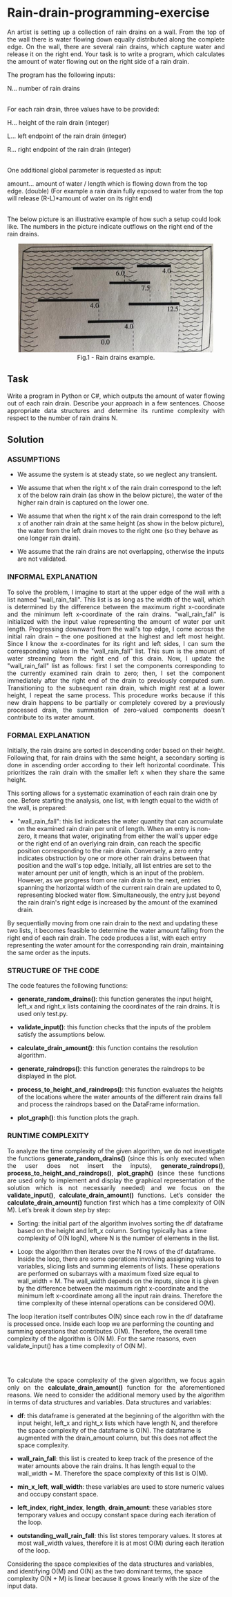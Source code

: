 # Rain-drain-programming-exercise
<p align="justify">
An artist is setting up a collection of rain drains on a wall. From the top of the wall there is water
flowing down equally distributed along the complete edge. On the wall, there are several rain drains,
which capture water and release it on the right end.
Your task is to write a program, which calculates the amount of water flowing out on the right side of
a rain drain.

The program has the following inputs:

N... number of rain drains
<br><br>

For each rain drain, three values have to be provided:

H... height of the rain drain (integer)

L... left endpoint of the rain drain (integer)

R... right endpoint of the rain drain (integer)
<br><br>

One additional global parameter is requested as input:

amount... amount of water / length which is flowing down from the top edge. (double)
(For example a rain drain fully exposed to water from the top will release (R-L)*amount of water on
its right end)
<br><br>

The below picture is an illustrative example of how such a setup could look like. The numbers in the
picture indicate outflows on the right end of the rain drains.
</p>

<p align="center">
  <img  style="text-align:center" src="https://github.com/albifnt/Rain-drain-programming-exercise/blob/main/img/Wall.PNG">
  <br>
  Fig.1 - Rain drains example.
</p>

## Task
<p align="justify">
Write a program in Python or C#, which outputs the amount of water flowing out of each rain drain.
Describe your approach in a few sentences.
Choose appropriate data structures and determine its runtime complexity with respect to the
number of rain drains N.
</p>

## Solution
### ASSUMPTIONS
<p align="justify">
  
- We assume the system is at steady state, so we neglect any transient.
  
- We assume that when the right x of the rain drain correspond to the left x of the below rain drain (as
show in the below picture), the water of the higher rain drain is captured on the lower one.

- We assume that when the right x of the rain drain correspond to the left x of another rain drain at the
same height (as show in the below picture), the water from the left drain moves to the right one (so they
behave as one longer rain drain).

- We assume that the rain drains are not overlapping, otherwise the inputs are not validated.
</p>

### INFORMAL EXPLANATION
<p align="justify">
To solve the problem, I imagine to start at the upper edge of the wall with a list named "wall_rain_fall".
This list is as long as the width of the wall, which is determined by the difference between the maximum
right x-coordinate and the minimum left x-coordinate of the rain drains.
"wall_rain_fall" is initialized with the input value representing the amount of water per unit length.
Progressing downward from the wall's top edge, I come across the initial rain drain – the one positioned at
the highest and left most height. Since I know the x-coordinates for its right and left sides, I can sum the
corresponding values in the "wall_rain_fall" list. This sum is the amount of water streaming from the right
end of this drain. Now, I update the "wall_rain_fall" list as follows: first I set the components corresponding
to the currently examined rain drain to zero; then, I set the component immediately after the right end of
the drain to previously computed sum.
Transitioning to the subsequent rain drain, which might rest at a lower height, I repeat the same process.
This procedure works because if this new drain happens to be partially or completely covered by a
previously processed drain, the summation of zero-valued components doesn't contribute to its water
amount.
</p>

### FORMAL EXPLANATION
<p align="justify">
Initially, the rain drains are sorted in descending order based on their height. Following that, for rain drains
with the same height, a secondary sorting is done in ascending order according to their left horizontal
coordinate. This prioritizes the rain drain with the smaller left x when they share the same height. 

This sorting allows for a systematic examination of each rain drain one by one. Before starting the analysis,
one list, with length equal to the width of the wall, is prepared:

- "wall_rain_fall": this list indicates the water quantity that can accumulate on the examined rain drain per
unit of length. When an entry is non-zero, it means that water, originating from either the wall's upper
edge or the right end of an overlying rain drain, can reach the specific position corresponding to the rain
drain. Conversely, a zero entry indicates obstruction by one or more other rain drains between that
position and the wall's top edge. Initially, all list entries are set to the water amount per unit of length,
which is an input of the problem. However, as we progress from one rain drain to the next, entries
spanning the horizontal width of the current rain drain are updated to 0, representing blocked water flow.
Simultaneously, the entry just beyond the rain drain's right edge is increased by the amount of the
examined drain.

By sequentially moving from one rain drain to the next and updating these two lists, it becomes feasible to
determine the water amount falling from the right end of each rain drain.
The code produces a list, with each entry representing the water amount for the corresponding rain drain,
maintaining the same order as the inputs.
</p>

### STRUCTURE OF THE CODE
<p align="justify">
The code features the following functions:

- <b>generate_random_drains()</b>: this function generates the input height, left_x and right_x lists containing
the coordinates of the rain drains. It is used only test.py.

- <b>validate_input()</b>: this function checks that the inputs of the problem satisfy the assumptions below.
  
- <b>calculate_drain_amount()</b>: this function contains the resolution algorithm.
  
- <b>generate_raindrops()</b>: this function generates the raindrops to be displayed in the plot.
  
- <b>process_to_height_and_raindrops()</b>: this function evaluates the heights of the locations where the water
amounts of the different rain drains fall and process the raindrops based on the DataFrame information.

- <b>plot_graph()</b>: this function plots the graph.
  
</p>

### RUNTIME COMPLEXITY
<p align="justify">
To analyze the time complexity of the given algorithm, we do not investigate the functions
<b>generate_random_drains()</b> (since this is only executed when the user does not insert the inputs),
<b>generate_raindrops()</b>, <b>process_to_height_and_raindrops()</b>, <b>plot_graph()</b> (since these functions are used
only to implement and display the graphical representation of the solution which is not necessarily needed)
and we focus on the <b>validate_input()</b>, <b>calculate_drain_amount()</b> functions. Let’s consider the
<b>calculate_drain_amount()</b> function first which has a time complexity of O(N M). Let’s break it down step by
step:
  
- Sorting: the initial part of the algorithm involves sorting the df dataframe based on the height and left_x
column. Sorting typically has a time complexity of O(N logN), where N is the number of elements in the list.

- Loop: the algorithm then iterates over the N rows of the df dataframe. Inside the loop, there are some
operations involving assigning values to variables, slicing lists and summing elements of lists. These
operations are performed on subarrays with a maximum fixed size equal to wall_width = M. The wall_width
depends on the inputs, since it is given by the difference between the maximum right x-coordinate and the
minimum left x-coordinate among all the input rain drains. Therefore the time complexity of these internal
operations can be considered O(M).

The loop iteration itself contributes O(N) since each row in the df dataframe is processed once. Inside each
loop we are performing the counting and summing operations that contributes O(M). Therefore, the overall
time complexity of the algorithm is O(N M). For the same reasons, even validate_input() has a time
complexity of O(N M).
</p>
<br><br>

<p align="justify">
To calculate the space complexity of the given algorithm, we focus again only on the
<b>calculate_drain_amount()</b> function for the aforementioned reasons. We need to consider the additional
memory used by the algorithm in terms of data structures and variables.
Data structures and variables:
  
- <b>df</b>: this dataframe is generated at the beginning of the algorithm with the input height, left_x and right_x
lists which have length N, and therefore the space complexity of the dataframe is O(N). The dataframe is
augmented with the drain_amount column, but this does not affect the space complexity.

- <b>wall_rain_fall</b>: this list is created to keep track of the presence of the water amounts above the rain
drains. It has length equal to the wall_width = M. Therefore the space complexity of this list is O(M).

- <b>min_x_left</b>, <b>wall_width</b>: these variables are used to store numeric values and occupy constant space.
  
- <b>left_index</b>, <b>right_index</b>, <b>length</b>, <b>drain_amount</b>: these variables store temporary values and occupy
constant space during each iteration of the loop.

- <b>outstanding_wall_rain_fall</b>: this list stores temporary values. It stores at most wall_width values,
therefore it is at most O(M) during each iteration of the loop.

Considering the space complexities of the data structures and variables, and identifying O(M) and O(N) as
the two dominant terms, the space complexity O(N + M) is linear because it grows linearly with the size of
the input data.
  

